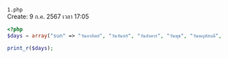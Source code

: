 `1.php`<br>
Create: 9 ก.ค. 2567 เวลา 17:05<br>
```php
<?php
$days = array("sun" => "วันอาทิตย์", "วันจันทร์", "วันอังคาร", "วันพุธ", "วันพฤหัสบดี", "วันศุกร์", "วันเสาร์");

print_r($days);

```

